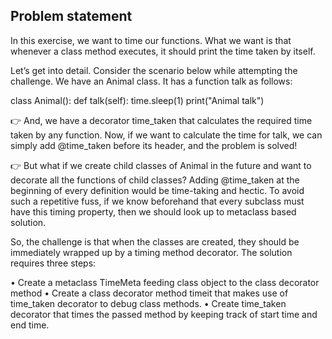 ## Problem statement #
In this exercise, we want to time our functions. What we want is that whenever a class method executes, it should print the time taken by itself.

Let’s get into detail. Consider the scenario below while attempting the challenge. 
We have an Animal class. It has a function talk as follows:

class Animal():
    def talk(self):
        time.sleep(1)
        print("Animal talk")

👉 And, we have a decorator time_taken that calculates the required time taken by any function.
   Now, if we want to calculate the time for talk, we can simply add @time_taken before its header, and the problem is solved!

👉 But what if we create child classes of Animal in the future and want to decorate all the functions of child classes? Adding @time_taken at the beginning of every definition would be time-taking and hectic.
   To avoid such a repetitive fuss, if we know beforehand that every subclass must have this timing property, then we should look up to metaclass based solution.
   
So, the challenge is that when the classes are created, they should be immediately wrapped up by a timing method decorator. The solution requires three steps:

•	Create a metaclass TimeMeta feeding class object to the class decorator method
•	Create a class decorator method timeit that makes use of time_taken decorator to debug class methods.
•	Create time_taken decorator that times the passed method by keeping track of start time and end time.

